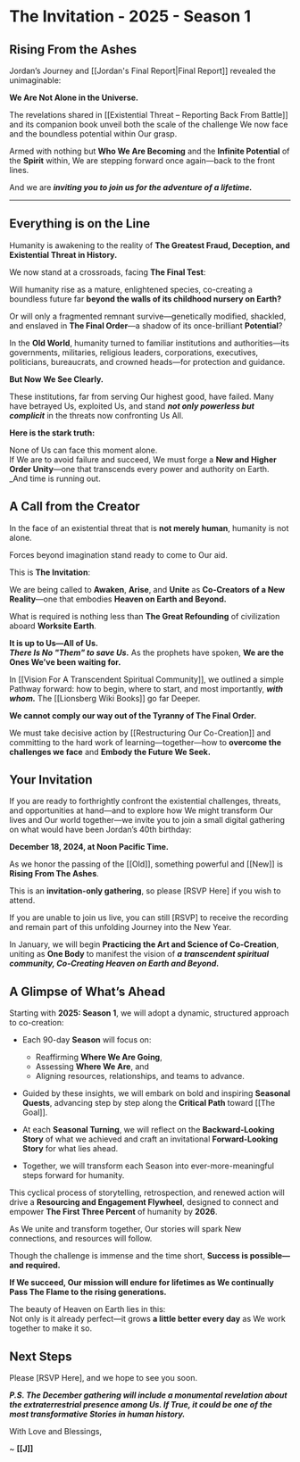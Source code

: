 # The Invitation - 2025 - Season 1
## **Rising From the Ashes**

Jordan’s Journey and [[Jordan's Final Report|Final Report]] revealed the unimaginable:

**We Are Not Alone in the Universe.**

The revelations shared in [[Existential Threat – Reporting Back From Battle]] and its companion book unveil both the scale of the challenge We now face and the boundless potential within Our grasp.

Armed with nothing but **Who We Are Becoming** and the **Infinite Potential** of the **Spirit** within, We are stepping forward once again—back to the front lines.

And we are _**inviting you to join us for the adventure of a lifetime.**_
____
## **Everything is on the Line**

Humanity is awakening to the reality of **The Greatest Fraud, Deception, and Existential Threat in History.**

We now stand at a crossroads, facing **The Final Test**:

Will humanity rise as a mature, enlightened species, co-creating a boundless future far **beyond the walls of its childhood nursery on Earth?**

Or will only a fragmented remnant survive—genetically modified, shackled, and enslaved in **The Final Order**—a shadow of its once-brilliant **Potential**?

In the **Old World**, humanity turned to familiar institutions and authorities—its governments, militaries, religious leaders, corporations, executives, politicians, bureaucrats, and crowned heads—for protection and guidance.

**But Now We See Clearly.**

These institutions, far from serving Our highest good, have failed. Many have betrayed Us, exploited Us, and stand _**not only powerless but complicit**_ in the threats now confronting Us All.

**Here is the stark truth:**

None of Us can face this moment alone.  
If We are to avoid failure and succeed, We must forge a **New and Higher Order Unity**—one that transcends every power and authority on Earth.  
_And time is running out.

## **A Call from the Creator**

In the face of an existential threat that is **not merely human**, humanity is not alone.

Forces beyond imagination stand ready to come to Our aid.

This is **The Invitation**:

We are being called to **Awaken**, **Arise**, and **Unite** as **Co-Creators of a New Reality**—one that embodies **Heaven on Earth and Beyond.**

What is required is nothing less than **The Great Refounding** of civilization aboard **Worksite Earth**.

**It is up to Us—All of Us.**  
_**There Is No "Them" to save Us.**_
As the prophets have spoken, **We are the Ones We’ve been waiting for.**

In [[Vision For A Transcendent Spiritual Community]], we outlined a simple Pathway forward: how to begin, where to start, and most importantly, _**with whom.**_ The [[Lionsberg Wiki Books]] go far Deeper. 

**We cannot comply our way out of the Tyranny of The Final Order.**

We must take decisive action by [[Restructuring Our Co-Creation]] and committing to the hard work of learning—together—how to **overcome the challenges we face** and **Embody the Future We Seek.**

## **Your Invitation**

If you are ready to forthrightly confront the existential challenges, threats, and opportunities at hand—and to explore how We might transform Our lives and Our world together—we invite you to join a small digital gathering on what would have been Jordan’s 40th birthday:

**December 18, 2024, at Noon Pacific Time.**

As we honor the passing of the [[Old]], something powerful and [[New]] is **Rising From The Ashes**.  

This is an **invitation-only gathering**, so please [RSVP Here] if you wish to attend.

If you are unable to join us live, you can still [RSVP] to receive the recording and remain part of this unfolding Journey into the New Year.

In January, we will begin **Practicing the Art and Science of Co-Creation**, uniting as **One Body** to manifest the vision of _**a transcendent spiritual community, Co-Creating Heaven on Earth and Beyond.**_

## A Glimpse of What’s Ahead

Starting with **2025: Season 1**, we will adopt a dynamic, structured approach to co-creation:

- Each 90-day **Season** will focus on:
    
    - Reaffirming **Where We Are Going**,
    - Assessing **Where We Are**, and
    - Aligning resources, relationships, and teams to advance.
    
- Guided by these insights, we will embark on bold and inspiring **Seasonal Quests**, advancing step by step along the **Critical Path** toward [[The Goal]].
    
- At each **Seasonal Turning**, we will reflect on the **Backward-Looking Story** of what we achieved and craft an invitational **Forward-Looking Story** for what lies ahead.
    
- Together, we will transform each Season into ever-more-meaningful steps forward for humanity.
    

This cyclical process of storytelling, retrospection, and renewed action will drive a **Resourcing and Engagement Flywheel**, designed to connect and empower **The First Three Percent** of humanity by **2026**.

As We unite and transform together, Our stories will spark New connections, and resources will follow.

Though the challenge is immense and the time short, **Success is possible—and required.**

**If We succeed, Our mission will endure for lifetimes as We continually Pass The Flame to the rising generations.**

The beauty of Heaven on Earth lies in this:  
Not only is it already perfect—it grows **a little better every day** as We work together to make it so.

## Next Steps

Please [RSVP Here], and we hope to see you soon. 

_**P.S. The December gathering will include a monumental revelation about the extraterrestrial presence among Us. If True, it could be one of the most transformative Stories in human history.**_

With Love and Blessings,

~ **[[J]]** 